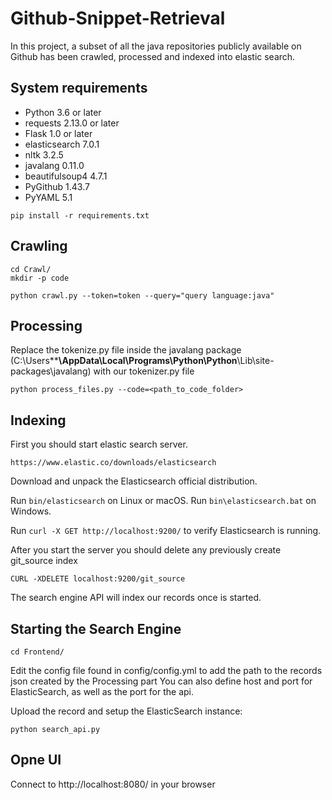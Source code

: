 # Github-Snippet-Retrieval

In this project, a subset of all the java repositories publicly available on Github has been crawled, processed and indexed into elastic search.

## System requirements
   - Python 3.6 or later
   - requests 2.13.0 or later
   - Flask 1.0 or later
   - elasticsearch 7.0.1
   - nltk 3.2.5
   - javalang 0.11.0
   - beautifulsoup4 4.7.1
   - PyGithub 1.43.7
   - PyYAML 5.1

```
pip install -r requirements.txt
```

## Crawling
```
cd Crawl/
mkdir -p code

python crawl.py --token=token --query="query language:java"
```

## Processing
Replace the tokenize.py file inside the javalang package (C:\Users\****\AppData\Local\Programs\Python\Python**\Lib\site-packages\javalang) with our tokenizer.py file

```
python process_files.py --code=<path_to_code_folder>
```

## Indexing

First you should start elastic search server.
```
https://www.elastic.co/downloads/elasticsearch
```
Download and unpack the Elasticsearch official distribution.

Run `bin/elasticsearch` on Linux or macOS. Run `bin\elasticsearch.bat` on Windows.

Run `curl -X GET http://localhost:9200/` to verify Elasticsearch is running.

After you start the server you should delete any previously create git_source index

```
CURL -XDELETE localhost:9200/git_source
```

The search engine API will index our records once is started.
## Starting the Search Engine
```
cd Frontend/
```

Edit the config file found in config/config.yml to add the path to the records json created by the Processing part
You can also define host and port for ElasticSearch, as well as the port for the api.

Upload the record and setup the ElasticSearch instance:
```
python search_api.py
```

## Opne UI

Connect to http://localhost:8080/ in your browser




